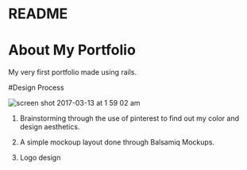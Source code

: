 # README

# About My Portfolio
My very first portfolio made using rails.

#Design Process


![screen shot 2017-03-13 at 1 59 02 am](https://cloud.githubusercontent.com/assets/25732510/23833039/2425e90c-0794-11e7-9562-12d63ef5bd45.png)

1. Brainstorming through the use of pinterest to find out my color and design aesthetics.

2. A simple mockoup layout done through Balsamiq Mockups.

3. Logo design
